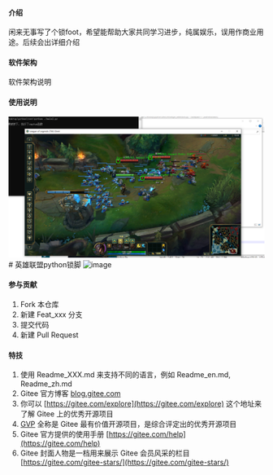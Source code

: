 

#### 介绍
闲来无事写了个锁foot，希望能帮助大家共同学习进步，纯属娱乐，误用作商业用途。后续会出详细介绍

#### 软件架构
软件架构说明




#### 使用说明
![输入图片说明](foot.png)# 英雄联盟python锁脚
![image](https://github.com/GitforZm/lolFightFoot/assets/43491330/6f22200c-57b6-431f-9317-8bd34fd1f18e)


#### 参与贡献

1.  Fork 本仓库
2.  新建 Feat_xxx 分支
3.  提交代码
4.  新建 Pull Request


#### 特技

1.  使用 Readme\_XXX.md 来支持不同的语言，例如 Readme\_en.md, Readme\_zh.md
2.  Gitee 官方博客 [blog.gitee.com](https://blog.gitee.com)
3.  你可以 [https://gitee.com/explore](https://gitee.com/explore) 这个地址来了解 Gitee 上的优秀开源项目
4.  [GVP](https://gitee.com/gvp) 全称是 Gitee 最有价值开源项目，是综合评定出的优秀开源项目
5.  Gitee 官方提供的使用手册 [https://gitee.com/help](https://gitee.com/help)
6.  Gitee 封面人物是一档用来展示 Gitee 会员风采的栏目 [https://gitee.com/gitee-stars/](https://gitee.com/gitee-stars/)
